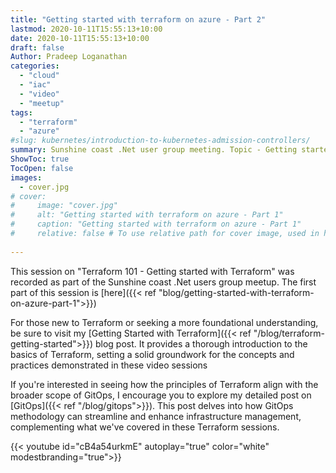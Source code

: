 ```yaml
---
title: "Getting started with terraform on azure - Part 2"
lastmod: 2020-10-11T15:55:13+10:00
date: 2020-10-11T15:55:13+10:00
draft: false
Author: Pradeep Loganathan
categories: 
  - "cloud"
  - "iac"
  - "video"
  - "meetup"
tags: 
  - "terraform"
  - "azure"
#slug: kubernetes/introduction-to-kubernetes-admission-controllers/
summary: Sunshine coast .Net user group meeting. Topic - Getting started with terraform on Azure. 
ShowToc: true
TocOpen: false
images:
  - cover.jpg
# cover:
#     image: "cover.jpg"
#     alt: "Getting started with terraform on azure - Part 1"
#     caption: "Getting started with terraform on azure - Part 1"
#     relative: false # To use relative path for cover image, used in hugo Page-bundles
 
---
```


This session on "Terraform 101 - Getting started with Terraform" was recorded as part of the Sunshine coast .Net users group meetup. The first part of this session is [here]({{< ref "blog/getting-started-with-terraform-on-azure-part-1">}})

For those new to Terraform or seeking a more foundational understanding, be sure to visit my [Getting Started with Terraform]({{< ref "/blog/terraform-getting-started">}}) blog post. It provides a thorough introduction to the basics of Terraform, setting a solid groundwork for the concepts and practices demonstrated in these video sessions

If you're interested in seeing how the principles of Terraform align with the broader scope of GitOps, I encourage you to explore my detailed post on [GitOps]({{< ref "/blog/gitops">}}). This post delves into how GitOps methodology can streamline and enhance infrastructure management, complementing what we've covered in these Terraform sessions.

{{< youtube id="cB4a54urkmE" autoplay="true" color="white" modestbranding="true">}}
